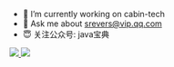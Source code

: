 - 🔭 I’m currently working on cabin-tech
- 💬 Ask me about srevers@vip.qq.com
- 😇 关注公众号: java宝典

<a align="right" href="https://github-readme-stats.vercel.app/api/top-langs/?username=liangtengyu&layout=compact">
  <img align="auto" src="https://camo.githubusercontent.com/5c2936d17e3ac7fa0c3e349980dd3ed3d662e8ee/68747470733a2f2f6769746875622d726561646d652d73746174732e76657263656c2e6170702f6170693f757365726e616d653d64756e77752673686f775f69636f6e733d747275652669636f6e5f636f6c6f723d38303541443526746578745f636f6c6f723d3731383039362662675f636f6c6f723d66666666666626686964655f7469746c653d74727565" />

</a>

<img src="https://user-images.githubusercontent.com/29878636/85978660-bf01d480-ba11-11ea-94c9-fcb8126b8a96.png"/>

